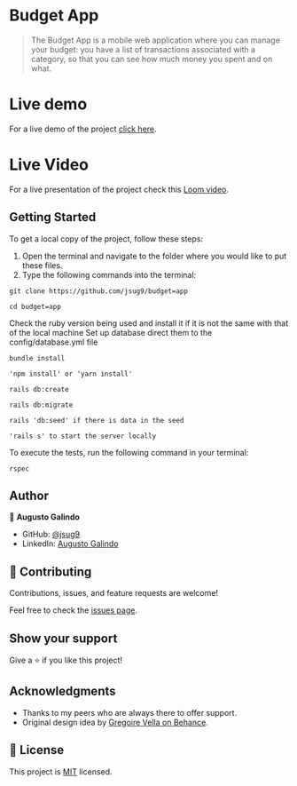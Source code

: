 # Budget App

> The Budget App is a mobile web application where you can manage your budget: you have a list of transactions associated with a category, so that you can see how much money you spent and on what.

# Live demo
For a live demo of the project [click here](https://sleepy-mesa-95389.herokuapp.com).

# Live Video
For a live presentation of the project check this [Loom video](https://www.loom.com/share/ca071f9099c74642b253ac685bc25859).

## Getting Started

To get a local copy of the project, follow these steps: 
1. Open the terminal and navigate to the folder where you would like to put these files.
2. Type the following commands into the terminal: 
 ```
 git clone https://github.com/jsug9/budget=app
 ```
 ```
 cd budget=app
 ```

Check the ruby version being used and install it if it is not the same with that of the local machine
Set up database direct them to the config/database.yml file
```
bundle install
```
```
'npm install' or 'yarn install'
```
```
rails db:create
```
```
rails db:migrate
```
```
rails 'db:seed' if there is data in the seed
```
```
'rails s' to start the server locally
```

To execute the tests, run the following command in your terminal:
```
rspec
```

## Author

👤 **Augusto Galindo**

- GitHub: [@jsug9](https://github.com/jsug9)
- LinkedIn: [Augusto Galindo](https://www.linkedin.com/in/augustogalindo/)

## 🤝 Contributing

Contributions, issues, and feature requests are welcome!

Feel free to check the [issues page](https://github.com/jsug9/budget=app/issues).

## Show your support

Give a ⭐️ if you like this project!

## Acknowledgments

- Thanks to my peers who are always there to offer support.
- Original design idea by [Gregoire Vella on Behance](https://www.behance.net/gregoirevella).

## 📝 License

This project is [MIT](./LICENSE) licensed.
